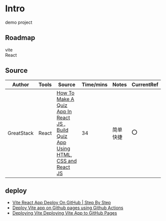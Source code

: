 # Intro

demo project

## Roadmap

vite  
React

## Source

| Author     | Tools | Source                                                                                                                          | Time/mins | Notes    | CurrentRef |
| ---------- | ----- | ------------------------------------------------------------------------------------------------------------------------------- | --------- | -------- | ---------- |
| GreatStack | React | [How To Make A Quiz App In React JS , Build Quiz App Using HTML, CSS and React JS](https://www.youtube.com/watch?v=VMZ7lcSdVnY) | 34        | 简单快捷 | ⭕️        |

## deploy
- [Vite React App Deploy On GitHub | Step By Step](https://www.youtube.com/watch?v=XhoWXhyuW_I)
- [Deploy Vite app on Github pages using Github Actions](https://www.youtube.com/watch?v=dR9Swhw0L50)
- [Deploying Vite Deploying Vite App to GitHub Pages](https://medium.com/@aishwaryaparab1/deploying-vite-deploying-vite-app-to-github-pages-166fff40ffd3)